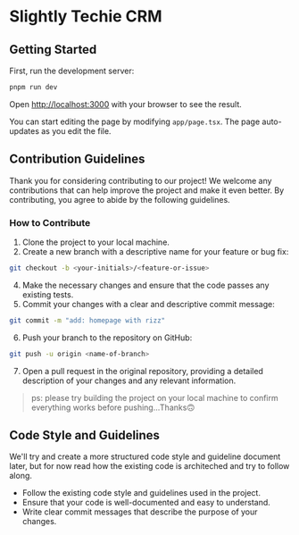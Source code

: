 # Slightly Techie CRM

## Getting Started

First, run the development server:

```bash
pnpm run dev
```

Open [http://localhost:3000](http://localhost:3000) with your browser to see the result.

You can start editing the page by modifying `app/page.tsx`. The page auto-updates as you edit the file.


## Contribution Guidelines
Thank you for considering contributing to our project! We welcome any contributions that can help improve the project and make it even better. By contributing, you agree to abide by the following guidelines.

### How to Contribute


1. Clone the project to your local machine.
2. Create a new branch with a descriptive name for your feature or bug fix:

```bash
git checkout -b <your-initials>/<feature-or-issue>
```

4. Make the necessary changes and ensure that the code passes any existing tests.
5. Commit your changes with a clear and descriptive commit message:

```bash
git commit -m "add: homepage with rizz"
```
6. Push your branch to the repository on GitHub:

```bash
git push -u origin <name-of-branch>
```

7. Open a pull request in the original repository, providing a detailed description of your changes and any relevant information.

> ps: please try building the project on your local machine to confirm everything works before pushing...Thanks🙃

## Code Style and Guidelines
We'll try and create a more structured code style and guideline document later, but for now read how the existing code is architeched and try to follow along.

- Follow the existing code style and guidelines used in the project.
- Ensure that your code is well-documented and easy to understand.
- Write clear commit messages that describe the purpose of your changes.
